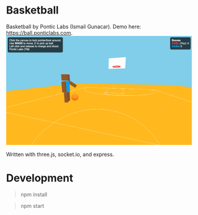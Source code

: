 # Basketball

Basketball by Pontic Labs (Ismail Gunacar). Demo here: https://ball.ponticlabs.com.
![alt text](bball1.png)

Written with three.js, socket.io, and express. 

# Development
> npm install

> npm start

